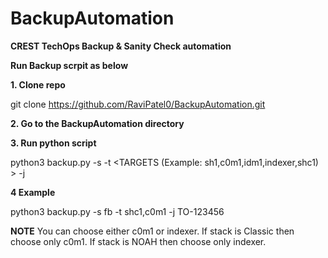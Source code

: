 # BackupAutomation
**CREST TechOps Backup &amp; Sanity Check automation**


**Run Backup scrpit as below**


**1. Clone repo**

git clone https://github.com/RaviPatel0/BackupAutomation.git

**2. Go to the BackupAutomation directory**


**3. Run python script**

python3 backup.py -s <STACK-NAME> -t <TARGETS (Example: sh1,c0m1,idm1,indexer,shc1) > -j <JIRA ID>

  
**4 Example**
  
python3 backup.py -s fb -t shc1,c0m1 -j TO-123456


**NOTE**
You can choose either c0m1 or indexer.
  If stack is Classic then choose only c0m1.
  If stack is NOAH then choose only indexer.


